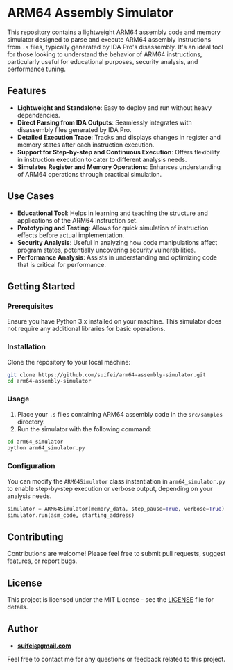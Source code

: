 # ARM64 Assembly Simulator

This repository contains a lightweight ARM64 assembly code and memory simulator designed to parse and execute ARM64 assembly instructions from `.s` files, typically generated by IDA Pro's disassembly. It's an ideal tool for those looking to understand the behavior of ARM64 instructions, particularly useful for educational purposes, security analysis, and performance tuning.

## Features

- **Lightweight and Standalone**: Easy to deploy and run without heavy dependencies.
- **Direct Parsing from IDA Outputs**: Seamlessly integrates with disassembly files generated by IDA Pro.
- **Detailed Execution Trace**: Tracks and displays changes in register and memory states after each instruction execution.
- **Support for Step-by-step and Continuous Execution**: Offers flexibility in instruction execution to cater to different analysis needs.
- **Simulates Register and Memory Operations**: Enhances understanding of ARM64 operations through practical simulation.

## Use Cases

- **Educational Tool**: Helps in learning and teaching the structure and applications of the ARM64 instruction set.
- **Prototyping and Testing**: Allows for quick simulation of instruction effects before actual implementation.
- **Security Analysis**: Useful in analyzing how code manipulations affect program states, potentially uncovering security vulnerabilities.
- **Performance Analysis**: Assists in understanding and optimizing code that is critical for performance.

## Getting Started

### Prerequisites

Ensure you have Python 3.x installed on your machine. This simulator does not require any additional libraries for basic operations.

### Installation

Clone the repository to your local machine:

```bash
git clone https://github.com/suifei/arm64-assembly-simulator.git
cd arm64-assembly-simulator
```

### Usage

1. Place your `.s` files containing ARM64 assembly code in the `src/samples` directory.
2. Run the simulator with the following command:

```bash
cd arm64_simulator
python arm64_simulator.py
```

### Configuration

You can modify the `ARM64Simulator` class instantiation in `arm64_simulator.py` to enable step-by-step execution or verbose output, depending on your analysis needs.

```python
simulator = ARM64Simulator(memory_data, step_pause=True, verbose=True)
simulator.run(asm_code, starting_address)
```

## Contributing

Contributions are welcome! Please feel free to submit pull requests, suggest features, or report bugs.

## License

This project is licensed under the MIT License - see the [LICENSE](LICENSE) file for details.

## Author

- **<suifei@gmail.com>**

Feel free to contact me for any questions or feedback related to this project.
